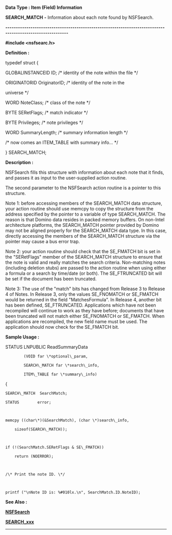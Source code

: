 




<!--
 /\* Font Definitions \*/
 @font-face
 {font-family:Courier;
 panose-1:2 7 4 9 2 2 5 2 4 4;}
@font-face
 {font-family:"Tms Rmn";
 panose-1:2 2 6 3 4 5 5 2 3 4;}
@font-face
 {font-family:Helv;
 panose-1:2 11 6 4 2 2 2 3 2 4;}
@font-face
 {font-family:"Cambria Math";
 panose-1:2 4 5 3 5 4 6 3 2 4;}
 /\* Style Definitions \*/
 p.MsoNormal, li.MsoNormal, div.MsoNormal
 {margin-top:0cm;
 margin-right:0cm;
 margin-bottom:8.0pt;
 margin-left:0cm;
 line-height:107%;
 font-size:11.0pt;
 font-family:"Calibri",sans-serif;}
.MsoChpDefault
 {font-size:11.0pt;}
.MsoPapDefault
 {margin-bottom:8.0pt;
 line-height:107%;}
 /\* Page Definitions \*/
 @page WordSection1
 {size:612.0pt 792.0pt;
 margin:72.0pt 72.0pt 72.0pt 72.0pt;}
div.WordSection1
 {page:WordSection1;}
-->




 


**Data Type : Item (Field) Information**



**SEARCH\_MATCH** **-** Information
about each note found by NSFSearch.


**----------------------------------------------------------------------------------------------------------**



**#include
<nsfsearc.h>**



**Definition :**



typedef struct {  

   GLOBALINSTANCEID ID; /\* identity of the note within the file \*/  

   ORIGINATORID OriginatorID; /\* identity of the note in the


                          
universe \*/  

   WORD NoteClass;      /\* class of the note \*/  

   BYTE SERetFlags;     /\* match indicator \*/  

   BYTE Privileges;     /\* note privileges \*/  

   WORD SummaryLength;  /\* summary information length \*/  

/\* now comes an ITEM\_TABLE with summary info... \*/  

} SEARCH\_MATCH;


 


**Description :**



NSFSearch
fills this structure with information about each note that it finds, and passes
it as input to the user-supplied action routine.  

  

The second parameter to the NSFSearch action routine is a pointer to this
structure.  

  

Note 1: before accessing members of the SEARCH\_MATCH data structure, your
action routine should use memcpy to copy the structure from the address
specified by the pointer to a variable of type SEARCH\_MATCH. The reason is that
Domino data resides in packed memory buffers. On non-Intel architecture
platforms, the SEARCH\_MATCH pointer provided by Domino may not be aligned
properly for the SEARCH\_MATCH data type. In this case, directly accessing the
members of the SEARCH\_MATCH structure via the pointer may cause a bus error
trap.  

  

Note 2: your action routine should check that the SE\_FMATCH bit is set in the
"SERetFlags" member of the SEARCH\_MATCH structure to ensure that the
note is valid and really matches the search criteria. Non-matching notes
(including deletion stubs) are passed to the action routine when using either a
formula or a search by time/date (or both).  The SE\_FTRUNCATED bit will be set
if the document has been truncated.  

  

Note 3:  The use of the "match" bits has changed from Release 3 to
Release 4 of Notes.  In Release 3, only the values SE\_FNOMATCH or SE\_FMATCH
would be returned in the field "MatchesFormula".  In Release 4,
another bit has been defined, SE\_FTRUNCATED.  Applications which have not been
recompiled will continue to work as they have before;  documents that have been
truncated will not match either SE\_FNOMATCH or SE\_FMATCH.  When applications
are recompiled, the new field name must be used.  The application should now
check for the SE\_FMATCH bit.


 **Sample Usage :**


STATUS LNPUBLIC
ReadSummaryData  

            (VOID far \*optional\_param,  

            SEARCH\_MATCH far \*search\_info,  

            ITEM\_TABLE far \*summary\_info)  

{  

    SEARCH\_MATCH  SearchMatch;  

    STATUS        error;  

  

    memcpy ((char\*)(&SearchMatch), (char \*)search\_info,  

        sizeof(SEARCH\_MATCH));  

  

    if (!(SearchMatch.SERetFlags & SE\_FMATCH))  

        return (NOERROR);  

  

    /\* Print the note ID. \*/  

  

    printf ("\nNote ID is: %#010lx.\n", SearchMatch.ID.NoteID);


 **See Also :**


**[NSFSearch](NSFSearch.md)**


**[SEARCH\_xxx](notes:///8525872100478C66/61FD4E9848264AD28525620B006BA8BD/85255D56004D3F6385255B4B004EBF15)**



----------------------------------------------------------------------------------------------------------


 





